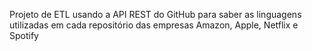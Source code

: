 Projeto de ETL usando a API REST do GitHub para saber as linguagens utilizadas em cada repositório das empresas Amazon, Apple, Netflix e Spotify
